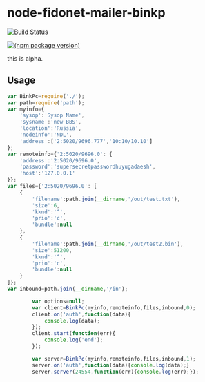 node-fidonet-mailer-binkp
=========================

[![Build Status](https://travis-ci.org/askovpen/node-fidonet-mailer-binkp.svg?branch=master)](https://travis-ci.org/askovpen/node-fidonet-mailer-binkp)

[![(npm package version)](https://nodei.co/npm/fidonet-mailer-binkp.png?downloads=true)](https://npmjs.org/package/fidonet-mailer-binkp)

this is alpha.

## Usage

```js
var BinkPc=require('./');
var path=require('path');
var myinfo={
    'sysop':'Sysop Name',
    'sysname':'new BBS',
    'location':'Russia',
    'nodeinfo':'NDL',
    'address':['2:5020/9696.777','10:10/10.10']
};
var remoteinfo={'2:5020/9696.0': {
    'address':'2:5020/9696.0',
    'password':'supersecretpasswordhuyugadaesh',
    'host':'127.0.0.1'
}};
var files={'2:5020/9696.0': [
    {
        'filename':path.join(__dirname,'/out/test.txt'),
        'size':6,
        'kknd':'^',
        'prio':'c',
        'bundle':null
    },
    {
        'filename':path.join(__dirname,'/out/test2.bin'),
        'size':51200,
        'kknd':'^',
        'prio':'c',
        'bundle':null
    }
]};
var inbound=path.join(__dirname,'/in');

        var options=null;
        var client=BinkPc(myinfo,remoteinfo,files,inbound,0);
        client.on('auth',function(data){
            console.log(data);
        });
        client.start(function(err){
        	console.log('end');
        });

        var server=BinkPc(myinfo,remoteinfo,files,inbound,1);
        server.on('auth',function(data){console.log(data);}
		server.server(24554,function(err){console.log(err);});
```
